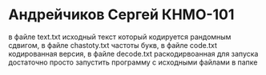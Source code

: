 # Андрейчиков Сергей КНМО-101
в файле text.txt исходный текст который кодируется рандомным сдвигом, в файле chastoty.txt частоты букв, в файле code.txt кодированная версия, в файле decode.txt раскодирвоанная 
для запуска достаточно  просто запустить программу с исходными файлами в папке
